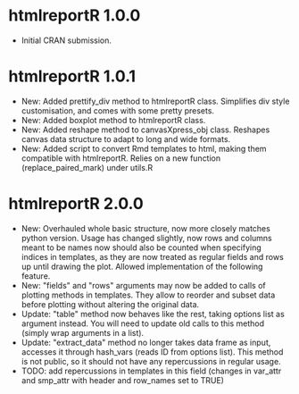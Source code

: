 # htmlreportR 1.0.0

* Initial CRAN submission.

# htmlreportR 1.0.1

* New: Added prettify\_div method to htmlreportR class. Simplifies div style customisation, and comes with some pretty presets.
* New: Added boxplot method to htmlreportR class.
* New: Added reshape method to canvasXpress\_obj class. Reshapes canvas data structure to adapt to long and wide formats.
* New: Added script to convert Rmd templates to html, making them compatible with htmlreportR. Relies on a new function (replace\_paired\_mark) under utils.R

# htmlreportR 2.0.0

* New: Overhauled whole basic structure, now more closely matches python version. Usage has changed slightly, now rows and columns meant to be names now should also be counted when specifying indices in templates, as they are now treated as regular fields and rows up until drawing the plot. Allowed implementation of the following feature.
* New: "fields" and "rows" arguments may now be added to calls of plotting methods in templates. They allow to reorder and subset data before plotting without altering the original data.
* Update: "table" method now behaves like the rest, taking options list as argument instead. You will need to update old calls to this method (simply wrap arguments in a list).
* Update: "extract\_data" method no longer takes data frame as input, accesses it through hash\_vars (reads ID from options list). This method is not public, so it should not have any repercussions in regular usage.
* TODO: add repercussions in templates in this field (changes in var\_attr and smp\_attr with header and row\_names set to TRUE)
